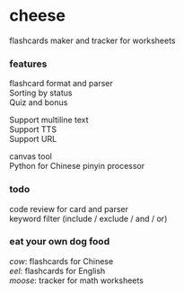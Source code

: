 # cheese

flashcards maker and tracker for worksheets

### features

flashcard format and parser  
Sorting by status  
Quiz and bonus  

Support multiline text  
Support TTS  
Support URL  
  
canvas tool  
Python for Chinese pinyin processor  
  
### todo

code review for card and parser  
keyword filter (include / exclude / and / or)

### eat your own dog food

*cow*: flashcards for Chinese  
*eel*: flashcards for English  
*moose*: tracker for math worksheets  